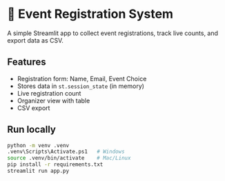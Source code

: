 # 🎉 Event Registration System

A simple Streamlit app to collect event registrations, track live counts, and export data as CSV.

## Features
- Registration form: Name, Email, Event Choice
- Stores data in `st.session_state` (in memory)
- Live registration count
- Organizer view with table
- CSV export

## Run locally
```bash
python -m venv .venv
.venv\Scripts\Activate.ps1   # Windows
source .venv/bin/activate    # Mac/Linux
pip install -r requirements.txt
streamlit run app.py
